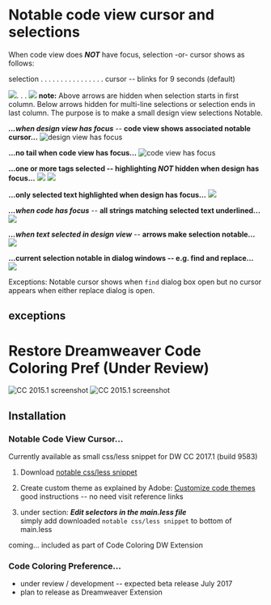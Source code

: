 # Notable code view cursor and selections
When code view does ***NOT*** have focus, selection -or- cursor shows as follows:

selection . . . . . . . . . . . . . . . . cursor -- blinks for 9 seconds (default)  

![](http://i.imgur.com/OzB4wvr.png). . . ![](http://i.imgur.com/Do9WrSb.gif) 
**note:** Above arrows are hidden when selection starts in first column. Below arrows hidden for multi-line selections or selection ends in last column. The purpose is to make a small design view selections Notable. 

***...when design view has focus*** -- **code view shows associated notable  cursor...**
![design view has focus](http://i.imgur.com/uR4CWfn.png)  

**...no tail when code view has focus...** 
![code view has focus](http://i.imgur.com/Eyvv7Qm.png)

**...one or more tags selected -- highlighting *NOT* hidden when design has focus...**
![](http://i.imgur.com/2lurRGy.png)
![](http://i.imgur.com/WP9xyxt.png)

**...only selected text highlighted when design has focus...**
![](http://i.imgur.com/Gh6ybyE.png)

***...when code has focus*** -- **all strings matching selected text underlined...**
![](http://i.imgur.com/BLh0aHL.png)

***...when text selected in design view*** -- **arrows make selection notable...**
![](http://i.imgur.com/raiQB44.png)

**...current selection notable in dialog windows -- e.g. find and replace...** 
![](http://i.imgur.com/fN2BGnO.png)

Exceptions: Notable cursor shows when `find` dialog box open but no cursor appears when either replace dialog is open.
## exceptions ##


# Restore Dreamweaver Code Coloring Pref (Under Review) #  

![CC 2015.1 screenshot](http://i.imgur.com/3QKBcIv.png)
![CC 2015.1 screenshot](http://i.imgur.com/6DGRxH0.png)

## Installation

### Notable Code View Cursor...
Currently available as small css/less snippet for DW CC 2017.1 (build 9583)  

1. Download [notable css/less snippet](https://github.com/flkeysgeek/DW-CC-2017-code-coloring-pref/blob/master/notable.zip)
  
2. Create custom theme as explained by Adobe: [Customize code themes](https://helpx.adobe.com/dreamweaver/using/customize-code-coloring.html)  
good instructions -- no need visit reference links

3. under section: ***Edit selectors in the main.less file***  
simply add downloaded `notable css/less snippet` to bottom of main.less

coming... included as part of Code Coloring DW Extension 

### Code Coloring Preference... 

- under review / development -- expected beta release July 2017
- plan to release as Dreamweaver Extension 